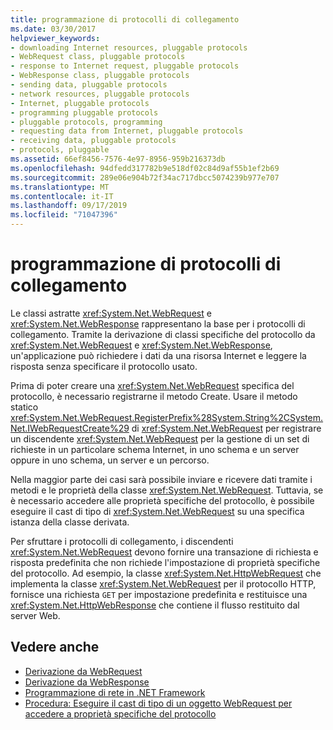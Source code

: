 ```yaml
---
title: programmazione di protocolli di collegamento
ms.date: 03/30/2017
helpviewer_keywords:
- downloading Internet resources, pluggable protocols
- WebRequest class, pluggable protocols
- response to Internet request, pluggable protocols
- WebResponse class, pluggable protocols
- sending data, pluggable protocols
- network resources, pluggable protocols
- Internet, pluggable protocols
- programming pluggable protocols
- pluggable protocols, programming
- requesting data from Internet, pluggable protocols
- receiving data, pluggable protocols
- protocols, pluggable
ms.assetid: 66ef8456-7576-4e97-8956-959b216373db
ms.openlocfilehash: 94dfedd317782b9e518df02c84d9af55b1ef2b69
ms.sourcegitcommit: 289e06e904b72f34ac717dbcc5074239b977e707
ms.translationtype: MT
ms.contentlocale: it-IT
ms.lasthandoff: 09/17/2019
ms.locfileid: "71047396"
---
```

# <a name="programming-pluggable-protocols"></a>programmazione di protocolli di collegamento
Le classi astratte <xref:System.Net.WebRequest> e <xref:System.Net.WebResponse> rappresentano la base per i protocolli di collegamento. Tramite la derivazione di classi specifiche del protocollo da <xref:System.Net.WebRequest> e <xref:System.Net.WebResponse>, un'applicazione può richiedere i dati da una risorsa Internet e leggere la risposta senza specificare il protocollo usato.  
  
 Prima di poter creare una <xref:System.Net.WebRequest> specifica del protocollo, è necessario registrarne il metodo Create. Usare il metodo statico <xref:System.Net.WebRequest.RegisterPrefix%28System.String%2CSystem.Net.IWebRequestCreate%29> di <xref:System.Net.WebRequest> per registrare un discendente <xref:System.Net.WebRequest> per la gestione di un set di richieste in un particolare schema Internet, in uno schema e un server oppure in uno schema, un server e un percorso.  
  
 Nella maggior parte dei casi sarà possibile inviare e ricevere dati tramite i metodi e le proprietà della classe <xref:System.Net.WebRequest>. Tuttavia, se è necessario accedere alle proprietà specifiche del protocollo, è possibile eseguire il cast di tipo di <xref:System.Net.WebRequest> su una specifica istanza della classe derivata.  
  
 Per sfruttare i protocolli di collegamento, i discendenti <xref:System.Net.WebRequest> devono fornire una transazione di richiesta e risposta predefinita che non richiede l'impostazione di proprietà specifiche del protocollo. Ad esempio, la classe <xref:System.Net.HttpWebRequest> che implementa la classe <xref:System.Net.WebRequest> per il protocollo HTTP, fornisce una richiesta `GET` per impostazione predefinita e restituisce una <xref:System.Net.HttpWebResponse> che contiene il flusso restituito dal server Web.  
  
## <a name="see-also"></a>Vedere anche

- [Derivazione da WebRequest](deriving-from-webrequest.md)
- [Derivazione da WebResponse](deriving-from-webresponse.md)
- [Programmazione di rete in .NET Framework](index.md)
- [Procedura: Eseguire il cast di tipo di un oggetto WebRequest per accedere a proprietà specifiche del protocollo](how-to-typecast-a-webrequest-to-access-protocol-specific-properties.md)
